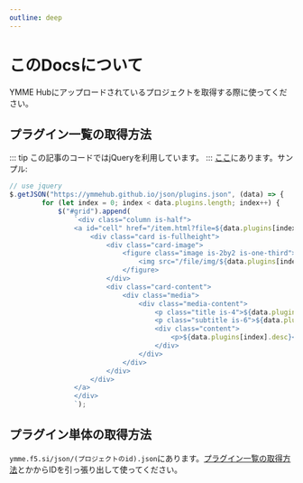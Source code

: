 ```yaml
---
outline: deep
---
```


# このDocsについて
YMME Hubにアップロードされているプロジェクトを取得する際に使ってください。
## プラグイン一覧の取得方法
::: tip
この記事のコードではjQueryを利用しています。
:::
[ここ](https://ymme.f5.si/json/plugins.json)にあります。サンプル:
```javascript
// use jquery
$.getJSON("https://ymmehub.github.io/json/plugins.json", (data) => {
        for (let index = 0; index < data.plugins.length; index++) {
            $("#grid").append(
                `<div class="column is-half">
                <a id="cell" href="/item.html?file=${data.plugins[index].id}">
                    <div class="card is-fullheight">
                        <div class="card-image">
                            <figure class="image is-2by2 is-one-third">
                                <img src="/file/img/${data.plugins[index].id}/1.png" alt="thunbnail"  />
                            </figure>
                        </div>
                        <div class="card-content">
                            <div class="media">
                                <div class="media-content">
                                    <p class="title is-4">${data.plugins[index].name}</p>
                                    <p class="subtitle is-6">${data.plugins[index].author}</p>
                                    <div class="content">
                                        <p>${data.plugins[index].desc}</p>
                                    </div>
                                </div>
                            </div>
                        </div>
                    </div>
                </a>
                </div>
                `);
```
## プラグイン単体の取得方法
```ymme.f5.si/json/(プロジェクトのid).json```にあります。[プラグイン一覧の取得方法](#プラグイン一覧の取得方法)とかからIDを引っ張り出して使ってください。